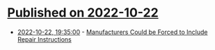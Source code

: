 # [Published on 2022-10-22](index.md)

* [2022-10-22, 19:35:00](https://soylentnews.org/article.pl?sid=22/10/21/207225&from=rss) - [Manufacturers Could be Forced to Include Repair Instructions](https://soylentnews.org/article.pl?sid=22/10/21/207225&from=rss)
